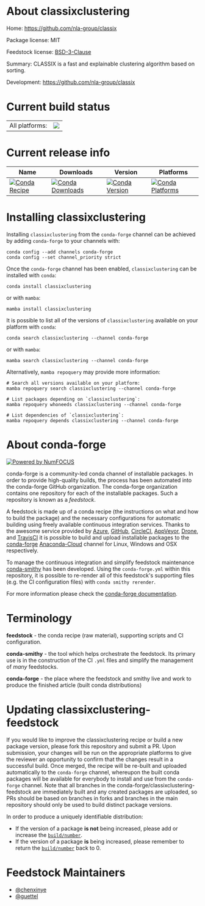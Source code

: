 About classixclustering
=======================

Home: https://github.com/nla-group/classix

Package license: MIT

Feedstock license: [BSD-3-Clause](https://github.com/conda-forge/classixclustering-feedstock/blob/main/LICENSE.txt)

Summary: CLASSIX is a fast and explainable clustering algorithm based on sorting.

Development: https://github.com/nla-group/classix

Current build status
====================


<table><tr><td>All platforms:</td>
    <td>
      <a href="https://dev.azure.com/conda-forge/feedstock-builds/_build/latest?definitionId=15797&branchName=main">
        <img src="https://dev.azure.com/conda-forge/feedstock-builds/_apis/build/status/classixclustering-feedstock?branchName=main">
      </a>
    </td>
  </tr>
</table>

Current release info
====================

| Name | Downloads | Version | Platforms |
| --- | --- | --- | --- |
| [![Conda Recipe](https://img.shields.io/badge/recipe-classixclustering-green.svg)](https://anaconda.org/conda-forge/classixclustering) | [![Conda Downloads](https://img.shields.io/conda/dn/conda-forge/classixclustering.svg)](https://anaconda.org/conda-forge/classixclustering) | [![Conda Version](https://img.shields.io/conda/vn/conda-forge/classixclustering.svg)](https://anaconda.org/conda-forge/classixclustering) | [![Conda Platforms](https://img.shields.io/conda/pn/conda-forge/classixclustering.svg)](https://anaconda.org/conda-forge/classixclustering) |

Installing classixclustering
============================

Installing `classixclustering` from the `conda-forge` channel can be achieved by adding `conda-forge` to your channels with:

```
conda config --add channels conda-forge
conda config --set channel_priority strict
```

Once the `conda-forge` channel has been enabled, `classixclustering` can be installed with `conda`:

```
conda install classixclustering
```

or with `mamba`:

```
mamba install classixclustering
```

It is possible to list all of the versions of `classixclustering` available on your platform with `conda`:

```
conda search classixclustering --channel conda-forge
```

or with `mamba`:

```
mamba search classixclustering --channel conda-forge
```

Alternatively, `mamba repoquery` may provide more information:

```
# Search all versions available on your platform:
mamba repoquery search classixclustering --channel conda-forge

# List packages depending on `classixclustering`:
mamba repoquery whoneeds classixclustering --channel conda-forge

# List dependencies of `classixclustering`:
mamba repoquery depends classixclustering --channel conda-forge
```


About conda-forge
=================

[![Powered by
NumFOCUS](https://img.shields.io/badge/powered%20by-NumFOCUS-orange.svg?style=flat&colorA=E1523D&colorB=007D8A)](https://numfocus.org)

conda-forge is a community-led conda channel of installable packages.
In order to provide high-quality builds, the process has been automated into the
conda-forge GitHub organization. The conda-forge organization contains one repository
for each of the installable packages. Such a repository is known as a *feedstock*.

A feedstock is made up of a conda recipe (the instructions on what and how to build
the package) and the necessary configurations for automatic building using freely
available continuous integration services. Thanks to the awesome service provided by
[Azure](https://azure.microsoft.com/en-us/services/devops/), [GitHub](https://github.com/),
[CircleCI](https://circleci.com/), [AppVeyor](https://www.appveyor.com/),
[Drone](https://cloud.drone.io/welcome), and [TravisCI](https://travis-ci.com/)
it is possible to build and upload installable packages to the
[conda-forge](https://anaconda.org/conda-forge) [Anaconda-Cloud](https://anaconda.org/)
channel for Linux, Windows and OSX respectively.

To manage the continuous integration and simplify feedstock maintenance
[conda-smithy](https://github.com/conda-forge/conda-smithy) has been developed.
Using the ``conda-forge.yml`` within this repository, it is possible to re-render all of
this feedstock's supporting files (e.g. the CI configuration files) with ``conda smithy rerender``.

For more information please check the [conda-forge documentation](https://conda-forge.org/docs/).

Terminology
===========

**feedstock** - the conda recipe (raw material), supporting scripts and CI configuration.

**conda-smithy** - the tool which helps orchestrate the feedstock.
                   Its primary use is in the construction of the CI ``.yml`` files
                   and simplify the management of *many* feedstocks.

**conda-forge** - the place where the feedstock and smithy live and work to
                  produce the finished article (built conda distributions)


Updating classixclustering-feedstock
====================================

If you would like to improve the classixclustering recipe or build a new
package version, please fork this repository and submit a PR. Upon submission,
your changes will be run on the appropriate platforms to give the reviewer an
opportunity to confirm that the changes result in a successful build. Once
merged, the recipe will be re-built and uploaded automatically to the
`conda-forge` channel, whereupon the built conda packages will be available for
everybody to install and use from the `conda-forge` channel.
Note that all branches in the conda-forge/classixclustering-feedstock are
immediately built and any created packages are uploaded, so PRs should be based
on branches in forks and branches in the main repository should only be used to
build distinct package versions.

In order to produce a uniquely identifiable distribution:
 * If the version of a package **is not** being increased, please add or increase
   the [``build/number``](https://docs.conda.io/projects/conda-build/en/latest/resources/define-metadata.html#build-number-and-string).
 * If the version of a package **is** being increased, please remember to return
   the [``build/number``](https://docs.conda.io/projects/conda-build/en/latest/resources/define-metadata.html#build-number-and-string)
   back to 0.

Feedstock Maintainers
=====================

* [@chenxinye](https://github.com/chenxinye/)
* [@guettel](https://github.com/guettel/)

